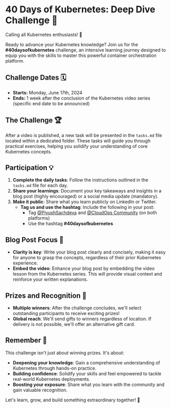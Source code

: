 # 40 Days of Kubernetes: Deep Dive Challenge 🚀

Calling all Kubernetes enthusiasts! 🌟

Ready to advance your Kubernetes knowledge? Join us for the **#40daysofkubernetes** challenge, an intensive learning journey designed to equip you with the skills to master this powerful container orchestration platform.

## Challenge Dates 🗓️

- **Starts:** Monday, June 17th, 2024
- **Ends:** 1 week after the conclusion of the Kubernetes video series (specific end date to be announced)

## The Challenge 🏆

After a video is published, a new task will be presented in the `tasks.md` file located within a dedicated folder. These tasks will guide you through practical exercises, helping you solidify your understanding of core Kubernetes concepts.

## Participation 💡

1. **Complete the daily tasks**: Follow the instructions outlined in the `tasks.md` file for each day.
2. **Share your learnings**: Document your key takeaways and insights in a blog post (highly encouraged) or a social media update (mandatory).
3. **Make it public**: Share what you learn publicly on LinkedIn or Twitter.
   - **Tag us and use the hashtag**: Include the following in your post:
     - Tag [@PiyushSachdeva](https://www.linkedin.com/in/piyush-sachdeva) and [@CloudOps Community](https://www.linkedin.com/company/thecloudopscomm) (on both platforms)
     - Use the hashtag **#40daysofkubernetes**

## Blog Post Focus 📝

- **Clarity is key**: Write your blog post clearly and concisely, making it easy for anyone to grasp the concepts, regardless of their prior Kubernetes experience.
- **Embed the video**: Enhance your blog post by embedding the video lesson from the Kubernetes series. This will provide visual context and reinforce your written explanations.

## Prizes and Recognition 🎁

- **Multiple winners**: After the challenge concludes, we'll select outstanding participants to receive exciting prizes!
- **Global reach**: We'll send gifts to winners regardless of location. If delivery is not possible, we'll offer an alternative gift card.

## Remember 📌

This challenge isn't just about winning prizes. It's about:

- **Deepening your knowledge**: Gain a comprehensive understanding of Kubernetes through hands-on practice.
- **Building confidence**: Solidify your skills and feel empowered to tackle real-world Kubernetes deployments.
- **Boosting your exposure**: Share what you learn with the community and gain valuable recognition.



Let's learn, grow, and build something extraordinary together! 💪
